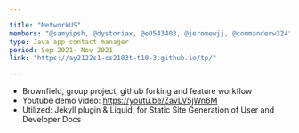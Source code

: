 ```yaml
---

title: "NetworkUS"
members: "@samyipsh, @dystoriax, @e0543403, @jeromewjj, @commanderw324"
type: Java app contact manager
period: Sep 2021- Nov 2021
link: "https://ay2122s1-cs2103t-t10-3.github.io/tp/"

---
```


* Brownfield, group project, github forking and feature workflow 
* Youtube demo video: https://youtu.be/ZavLV5jWn6M  	 
* Utilized: Jekyll plugin & Liquid, for Static Site Generation of User and Developer Docs